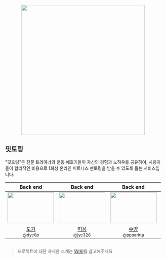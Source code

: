 <p align="center">
<img src="https://i.ibb.co/ZzWfDdnn/Chat-GPT-Image-Jul-10-2025-08-01-14-PM-Photoroom.png" width="400" height="420"/>
</p>

## 핏토링

"핏토링"은 전문 트레이너와 운동 애호가들이 자신의 경험과 노하우를 공유하여, 사용자들이 합리적인 비용으로 1회성 온라인 피트니스 멘토링을 받을 수 있도록 돕는 서비스입니다.

|Back end|Back end|Back end|Back end|Front end|Front end|Front end|
|:-:|:-:|:-:|:-:|:-:|:-:|:-:|
|<img src="https://avatars.githubusercontent.com/u/144249758?v=4" width="150" height="100"/>|<img src="https://avatars.githubusercontent.com/u/65019047?v=4" width="150" height="100"/>|<img src="https://avatars.githubusercontent.com/u/86940801?v=4" width="150" height="100"/>|<img src="https://avatars.githubusercontent.com/u/129609928?v=4" width="150" height="100"/>|<img src="https://avatars.githubusercontent.com/u/66080362?v=4" width="150" height="100"/>|<img src="https://avatars.githubusercontent.com/u/66900221?v=4" width="150" height="100"/>|<img src="https://avatars.githubusercontent.com/u/95863810?v=4" width="150" height="100"/>|
|[도기](https://github.com/dye0p)<br/><sub>@dye0p</sub>|[띠용](https://github.com/jye326)<br/><sub>@jye326</sub>|[수양](https://github.com/ppparkta)<br/><sub>@ppparkta</sub>|[프리](https://github.com/kimdevv)<br/><sub>@kimdevv</sub>|[데이지](https://github.com/kimyou1102)<br/><sub>@kimyou1102</sub>|[로건](https://github.com/dlsxjzld)<br/><sub>@dlsxjzld</sub>|[범태](https://github.com/Beomtae)<br/><sub>@Beomtae</sub>|

## 
> 프로젝트에 대한 자세한 소개는 [WIKI](https://github.com/woowacourse-teams/2025-Fit-toring/wiki)를 참고해주세요
